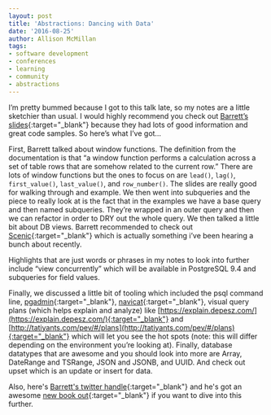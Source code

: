 ```yaml
---
layout: post
title: 'Abstractions: Dancing with Data'
date: '2016-08-25'
author: Allison McMillan
tags:
- software development
- conferences
- learning
- community
- abstractions
---
```


I’m pretty bummed because I got to this talk late, so my notes are a little sketchier than usual. I would highly recommend you check out [Barrett’s slides](https://speakerdeck.com/barrettclark/making-data-dance-abstractions){:target="_blank"} because they had lots of good information and great code samples. So here’s what I’ve got…

First, Barrett talked about window functions. The definition from the documentation is that “a window function performs a calculation across a set of table rows that are somehow related to the current row.” There are lots of window functions but the ones to focus on are ```lead()```, ```lag()```, ```first_value()```, ```last_value()```, and ```row_number()```. The slides are really good for walking through and example. We then went into subqueries and the piece to really look at is the fact that in the examples we have a base query and then named subqueries. They’re wrapped in an outer query and then we can refactor in order to DRY out the whole query. We then talked  a little bit about DB views. Barrett recommended to check out [Scenic](https://github.com/thoughtbot/scenic){:target="_blank"} which is actually something i’ve been hearing a bunch about recently.

Highlights that are just words or phrases in my notes to look into further include “view concurrently” which will be available in PostgreSQL 9.4 and subqueries for field values.

Finally, we discussed a little bit of tooling which included the psql command line, [pgadmin](https://www.postgresql.org/ftp/pgadmin3/){:target="_blank"}, [navicat](https://www.navicat.com/){:target="_blank"}, visual query plans (which helps explain and analyze) like [https://explain.depesz.com/](https://explain.depesz.com/){:target="_blank"} and [http://tatiyants.com/pev/#/plans](http://tatiyants.com/pev/#/plans){:target="_blank"} which will let you see the hot spots (note: this will differ depending on the environment you’re looking at). Finally, database datatypes that are awesome and you should look into more are Array, DateRange and TSRange, JSON and JSONB, and UUID. And check out upset which is an update or insert for data.

Also, here's [Barrett's twitter handle](https://twitter.com/barrettclark){:target="_blank"} and he's got an awesome [new book out](http://www.informit.com/store/data-visualization-toolkit-using-javascript-rails-and-9780134464435){:target="_blank"} if you want to dive into this further.
